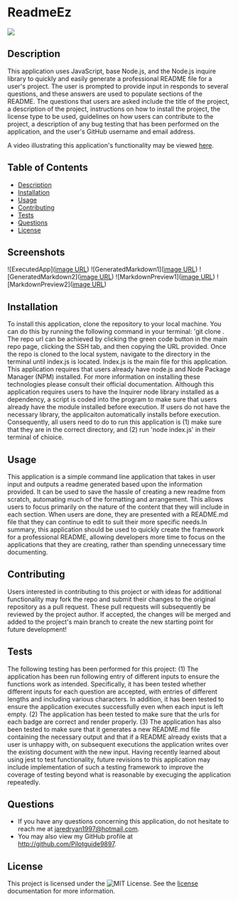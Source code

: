# ReadmeEz

![](https://img.shields.io/badge/License-MIT-yellow.svg)

## Description
This application uses JavaScript, base  Node.js, and the Node.js inquire library to quickly and easily generate a professional README file for a user's project. The user is prompted to provide input in responds to several questions, and these answers are used to populate sections of the README. The questions that users are asked include the title of the project, a description of the project, instructions on how to install the project, the license type to be used, guidelines on how users can contribute to the project, a description of any bug testing that has been performed on the application, and the user's GitHub username and email address.

A video illustrating this application's functionality may be viewed [here](https://youtu.be/lpGFdAYFuPM).

## Table of Contents
- [Description](#description)
- [Installation](#installation)
- [Usage](#usage)
- [Contributing](#contributing) 
- [Tests](#tests) 
- [Questions](#questions)
- [License](#license)

## Screenshots 
![ExecutedApp]([image URL](https://github.com/Pilotguide9897/README-EZ/blob/main/ReadmeEz%20Screenshots/Screenshot%202023-03-17%20at%2011.14.26%20AM.png))
![GeneratedMarkdown1]([image URL](https://github.com/Pilotguide9897/README-EZ/blob/main/ReadmeEz%20Screenshots/Screenshot%202023-03-17%20at%2011.16.02%20AM.png))
![GeneratedMarkdown2]([image URL](https://github.com/Pilotguide9897/README-EZ/blob/main/ReadmeEz%20Screenshots/Screenshot%202023-03-17%20at%2011.16.15%20AM.png))
![MarkdownPreview1]([image URL](https://github.com/Pilotguide9897/README-EZ/blob/main/ReadmeEz%20Screenshots/Screenshot%202023-03-17%20at%2011.17.15%20AM.png))
![MarkdownPreview2]([image URL](https://github.com/Pilotguide9897/README-EZ/blob/main/ReadmeEz%20Screenshots/Screenshot%202023-03-17%20at%2011.17.28%20AM.png))

## Installation
To install this application, clone the repository to your local machine. You can do this by running the following command in your terminal: 'git clone <repository-url>. The repo url can be achieved by clicking the green code button in the main repo page, clicking the SSH tab, and then copying the URL provided. Once the repo is cloned to the local system, navigate to the directory in the terminal until index.js is located. Index.js is the main file for this application. This application requires that users already have node.js and Node Package Manager (NPM) installed. For more information on installing these technologies please consult their official documentation. Although this application requires users to have the Inquirer node library installed as a dependency, a script is coded into the program to make sure that users already have the module installed before execution. If users do not have the necessary library, the applicaiton automatically installs before execution. Consequently, all users need to do to run this application is (1) make sure that they are in the correct directory, and (2) run 'node index.js' in their terminal of chioice. 

## Usage
This application is a simple command line application that takes in user input and outputs a readme generated based upon the information provided. It can be used to save the hassle of creating a new readme from scratch, automating much of the formatting and arrangement. This allows users to focus primarily on the nature of the content that they will include in each section. When users are done, they are presented with a README.md file that they can continue to edit to suit their more specific needs.In summary, this application should be used to quickly create the framework for a professional README, allowing developers more time to focus on the applications that they are creating, rather than spending unnecessary time documenting.

## Contributing
Users interested in contributing to this project or with ideas for additional functionality may fork the repo and submit their changes to the original repository as a pull request. These pull requests will subsequently be reviewed by the project author. If accepted, the changes will be merged and added to the project's main branch to create the new starting point for future development!

## Tests
The following testing  has been performed for this project: (1) The application has been run following entry of different inputs to ensure the functions work as intended. Specifically, it has been tested whether different inputs for each question are accepted, with entries of different lengths and including various characters. In addition, it has been tested to ensure the application executes successfully even when each input is left empty. (2) The application has been tested to make sure that the urls for each badge are correct and render properly. (3) The application has also  been tested to make sure that it generates a new README.md file containing the necessary output and that if a README already exists that a user is unhappy with, on subsequent executions the application writes over the existing document with the new input. Having recently learned about using jest to test functionality, future revisions to this application may include implementation of such a testing framework to improve the coverage of testing beyond what is reasonable by execuging the application repeatedly.  

## Questions
* If you have any questions concerning this application, do not hesitate to reach me at jaredryan1997@hotmail.com.
* You may also view my GitHub profile at http://github.com/Pilotguide9897.

## License
This project is licensed under the ![MIT License](https://img.shields.io/badge/License-MIT-yellow.svg). See the [license](https://opensource.org/licenses/MIT) documentation for more information.

